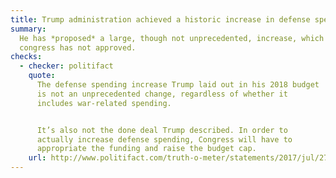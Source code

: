```yaml
---
title: Trump administration achieved a historic increase in defense spending
summary:
  He has *proposed* a large, though not unprecedented, increase, which
  congress has not approved.
checks:
  - checker: politifact
    quote:
      The defense spending increase Trump laid out in his 2018 budget
      is not an unprecedented change, regardless of whether it
      includes war-related spending.


      It’s also not the done deal Trump described. In order to
      actually increase defense spending, Congress will have to
      appropriate the funding and raise the budget cap.
    url: http://www.politifact.com/truth-o-meter/statements/2017/jul/27/donald-trump/its-false-trump-achieved-historic-increase-defense/
---
```

